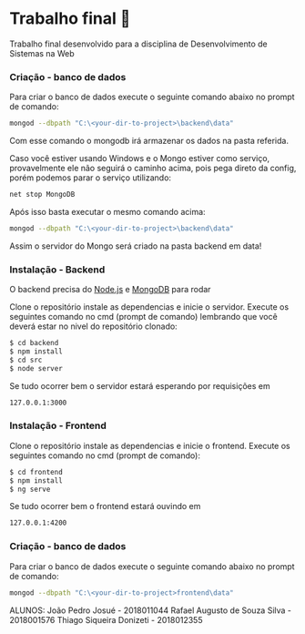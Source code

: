 # Trabalho final 🚀


Trabalho final desenvolvido para a disciplina de Desenvolvimento de Sistemas na Web

### Criação - banco de dados
Para criar o banco de dados execute o seguinte comando abaixo no prompt de comando:
```sh
mongod --dbpath "C:\<your-dir-to-project>\backend\data"
```
Com esse comando o mongodb irá armazenar os dados na pasta referida.

Caso você estiver usando Windows e o Mongo estiver como serviço, provavelmente ele não seguirá o caminho acima, pois pega direto da config, porém podemos parar o serviço utilizando:
```sh
net stop MongoDB
```

Após isso basta executar o mesmo comando acima:
```sh
mongod --dbpath "C:\<your-dir-to-project>\backend\data"
```
Assim o servidor do Mongo será criado na pasta backend em data!

### Instalação - Backend

O backend precisa do [Node.js](https://nodejs.org) e [MongoDB](https://docs.mongodb.com/manual/installation/) para rodar

Clone o repositório instale as dependencias e inicie o servidor.
Execute os seguintes comando no cmd (prompt de comando) lembrando que você deverá estar no nivel do repositório clonado:

```sh
$ cd backend
$ npm install
$ cd src
$ node server
```

Se tudo ocorrer bem o servidor estará esperando por requisições em
```sh
127.0.0.1:3000
```
### Instalação - Frontend


Clone o repositório instale as dependencias e inicie o frontend.
Execute os seguintes comando no cmd (prompt de comando):
```sh
$ cd frontend
$ npm install
$ ng serve
```

Se tudo ocorrer bem o frontend estará ouvindo em
```sh
127.0.0.1:4200
```

### Criação - banco de dados
Para criar o banco de dados execute o seguinte comando abaixo no prompt de comando:
```sh
mongod --dbpath "C:\<your-dir-to-project>frontend\data"
```


ALUNOS:
João Pedro Josué - 2018011044
Rafael Augusto de Souza Silva - 2018001576
Thiago Siqueira Donizeti - 2018012355